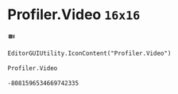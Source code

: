 # Profiler.Video `16x16`
<img src="/img/Profiler.Video.png" width=16 height=16>

``` CSharp
EditorGUIUtility.IconContent("Profiler.Video")
```
```
Profiler.Video
```
```
-8081596534669742335
```
